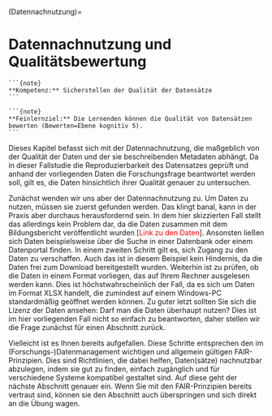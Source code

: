 (Datennachnutzung)=
# Datennachnutzung und Qualitätsbewertung

````{margin}
```{note}
**Kompetenz:** Sicherstellen der Qualität der Datensätze
```
````

````{margin}
```{note}
**Feinlernziel:** Die Lernenden können die Qualität von Datensätzen bewerten (Bewerten=Ebene kognitiv 5).
```
````

Dieses Kapitel befasst sich mit der Datennachnutzung, die maßgeblich von der Qualität der Daten und der sie beschreibenden Metadaten abhängt. Da in dieser Fallstudie die Reproduzierbarkeit des Datensatzes geprüft und anhand der vorliegenden Daten die Forschungsfrage beantwortet werden soll, gilt es, die Daten hinsichtlich ihrer Qualität genauer zu untersuchen.

Zunächst wenden wir uns aber der Datennachnutzung zu. 
Um Daten zu nutzen, müssen sie zuerst gefunden werden. Das klingt banal, kann in der Praxis aber durchaus herausfordernd sein. In dem hier skizzierten Fall stellt das allerdings kein Problem dar, da die Daten zusammen mit dem Bildungsbericht veröffentlicht wurden [<span style="color:red">Link zu den Daten</span>]. Ansonsten ließen sich Daten beispielsweise über die Suche in einer Datenbank oder einem Datenportal finden.
In einem zweiten Schritt gilt es, sich Zugang zu den Daten zu verschaffen. Auch das ist in diesem Beispiel kein Hindernis, da die Daten frei zum Download bereitgestellt wurden.
Weiterhin ist zu prüfen, ob die Daten in einem Format vorliegen, das auf Ihrem Rechner ausgelesen werden kann. Dies ist höchstwahrscheinlich der Fall, da es sich um Daten im Format XLSX handelt, die zumindest auf einem Windows-PC standardmäßig geöffnet werden können.
Zu guter letzt sollten Sie sich die Lizenz der Daten ansehen: Darf man die Daten überhaupt nutzen? Dies ist im hier vorliegenden Fall nicht so einfach zu beantworten, daher stellen wir die Frage zunächst für einen Abschnitt zurück.

Vielleicht ist es Ihnen bereits aufgefallen. Diese Schritte entsprechen den im (Forschungs-)Datenmanagement wichtigen und allgemein gültigen FAIR-Prinzipien. Dies sind Richtlinien, die dabei helfen, Daten(sätze) nachnutzbar abzulegen, indem sie gut zu finden, einfach zugänglich und für verschiedene Systeme kompatibel gestaltet sind. Auf diese geht der nächste Abschnitt genauer ein. Wenn Sie mit den FAIR-Prinzipien bereits vertraut sind, können sie den Abschnitt auch überspringen und sich direkt an die Übung wagen.
